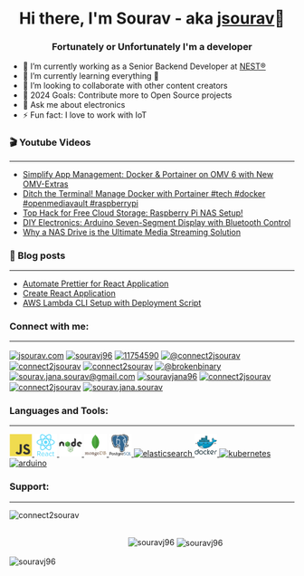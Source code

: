 <h1 align="center">Hi there, I'm Sourav - aka <a href="https://jsourav.com" target="_blank" >jsourav</a>👋</h1>
<h3 align="center">Fortunately or Unfortunately I'm a developer</h3>

- 🔭 I’m currently working as a Senior Backend Developer at [NEST®](https://nes.tech)
- 🌱 I’m currently learning everything 🤣
- 👯 I’m looking to collaborate with other content creators
- 🥅 2024 Goals: Contribute more to Open Source projects
- 💬 Ask me about electronics
- ⚡ Fun fact: I love to work with IoT

### 🎬 Youtube Videos
---
<!-- YOUTUBE:START -->
- [Simplify App Management: Docker &amp; Portainer on OMV 6 with New OMV-Extras](https://www.youtube.com/watch?v=cX7Af89QbYA)
- [Ditch the Terminal! Manage Docker with Portainer #tech #docker #openmediavault #raspberrypi](https://www.youtube.com/watch?v=9PZDMKHR3xU)
- [Top Hack for Free Cloud Storage: Raspberry Pi NAS Setup!](https://www.youtube.com/watch?v=afe_3T3anW8)
- [DIY Electronics: Arduino Seven-Segment Display with Bluetooth Control](https://www.youtube.com/watch?v=DiFS6xjfN4w)
- [Why a NAS Drive is the Ultimate Media Streaming Solution](https://www.youtube.com/watch?v=fy0QHrFihNQ)
<!-- YOUTUBE:END -->

### 📕 Blog posts
---
<!-- BLOG-POST-LIST:START -->
- [Automate Prettier for React Application](https://connect2jsourav.medium.com/automate-prettier-for-react-application-647410540d6?source=rss-55fdaffa4e47------2)
- [Create React Application](https://connect2jsourav.medium.com/create-react-application-cadcd2fc4c7d?source=rss-55fdaffa4e47------2)
- [AWS Lambda CLI Setup with Deployment Script](https://connect2jsourav.medium.com/aws-lambda-cli-setup-with-deployment-script-6cbdbd81fd19?source=rss-55fdaffa4e47------2)
<!-- BLOG-POST-LIST:END -->

<h3 align="left">Connect with me:</h3>
<hr/>
<p align="left">
<a href="https://jsourav.com" target="blank"><img align="center" src="https://cdn.simpleicons.org/internetexplorer" alt="jsourav.com" height="30" width="40" /></a>
<a href="https://www.npmjs.com/~souravj96" target="blank"><img align="center" src="https://cdn.simpleicons.org/npm" alt="souravj96" height="30" width="40" /></a>
<a href="https://stackoverflow.com/users/11754590" target="blank"><img align="center" src="https://cdn.simpleicons.org/stackoverflow" alt="11754590" height="30" width="40" /></a>
<a href="https://medium.com/@connect2jsourav" target="blank"><img align="center" src="https://cdn.simpleicons.org/medium" alt="@connect2jsourav" height="30" width="40" /></a>
<a href="https://www.instructables.com/member/connect2jsourav" target="blank"><img align="center" src="https://cdn.simpleicons.org/instructables" alt="connect2jsourav" height="30" width="40" /></a>
<a href="https://dev.to/connect2sourav" target="blank"><img align="center" src="https://cdn.simpleicons.org/devdotto" alt="connect2sourav" height="30" width="40" /></a>
<a href="https://www.youtube.com/@brokenbinary" target="blank"><img align="center" src="https://cdn.simpleicons.org/youtubestudio" alt="@brokenbinary" height="30" width="40" /></a>
<a href="mailto:sourav.jana.sourav@gmail.com" target="blank"><img align="center" src="https://cdn.simpleicons.org/gmail" alt="sourav.jana.sourav@gmail.com" height="30" width="40" /></a>
<a href="https://linkedin.com/in/souravjana96" target="blank"><img align="center" src="https://cdn.simpleicons.org/linkedin" alt="souravjana96" height="30" width="40" /></a>
<a href="https://twitter.com/connect2jsourav" target="blank"><img align="center" src="https://cdn.simpleicons.org/twitter" alt="connect2jsourav" height="30" width="40" /></a>
<a href="https://instagram.com/connect2jsourav" target="blank"><img align="center" src="https://cdn.simpleicons.org/instagram" alt="connect2jsourav" height="30" width="40" /></a>
<a href="https://fb.com/sourav.jana.sourav" target="blank"><img align="center" src="https://cdn.simpleicons.org/facebook" alt="sourav.jana.sourav" height="30" width="40" /></a>
</p>

<h3 align="left">Languages and Tools:</h3>
<hr/>
<p align="left">
<a href="https://developer.mozilla.org/en-US/docs/Web/JavaScript" target="_blank" rel="noreferrer"> <img src="https://raw.githubusercontent.com/devicons/devicon/master/icons/javascript/javascript-original.svg" alt="javascript" width="40" height="40"/> </a>
<a href="https://reactjs.org/" target="_blank" rel="noreferrer"> <img src="https://raw.githubusercontent.com/devicons/devicon/master/icons/react/react-original-wordmark.svg" alt="react" width="40" height="40"/> </a>
<a href="https://nodejs.org" target="_blank" rel="noreferrer"> <img src="https://raw.githubusercontent.com/devicons/devicon/master/icons/nodejs/nodejs-original-wordmark.svg" alt="nodejs" width="40" height="40"/> </a>
 <a href="https://www.mongodb.com/" target="_blank" rel="noreferrer"> <img src="https://raw.githubusercontent.com/devicons/devicon/master/icons/mongodb/mongodb-original-wordmark.svg" alt="mongodb" width="40" height="40"/> </a>
 <a href="https://www.postgresql.org" target="_blank" rel="noreferrer"> <img src="https://raw.githubusercontent.com/devicons/devicon/master/icons/postgresql/postgresql-original-wordmark.svg" alt="postgresql" width="40" height="40"/> </a>
 <a href="https://www.elastic.co" target="_blank" rel="noreferrer"> <img src="https://www.vectorlogo.zone/logos/elastic/elastic-icon.svg" alt="elasticsearch" width="40" height="40"/>
 <a href="https://www.docker.com/" target="_blank" rel="noreferrer"> <img src="https://raw.githubusercontent.com/devicons/devicon/master/icons/docker/docker-original-wordmark.svg" alt="docker" width="40" height="40"/> </a>
 <a href="https://kubernetes.io" target="_blank" rel="noreferrer"> <img src="https://www.vectorlogo.zone/logos/kubernetes/kubernetes-icon.svg" alt="kubernetes" width="40" height="40"/> </a>
  </a>
 <a href="https://www.arduino.cc/" target="_blank" rel="noreferrer"> <img src="https://cdn.worldvectorlogo.com/logos/arduino-1.svg" alt="arduino" width="40" height="40"/> </a>
 </p>

<h3 align="left">Support:</h3>
<hr/>
<p><a href="https://www.buymeacoffee.com/connect2sourav"> <img align="left" src="https://cdn.buymeacoffee.com/buttons/v2/default-yellow.png" height="50" width="210" alt="connect2sourav" /></a></p><br><br>

<p></p>

<p><img align="left" src="https://github-readme-stats.vercel.app/api/top-langs?username=souravj96&show_icons=true&locale=en&layout=compact&theme=transparent" alt="souravj96" /></p>

<p>&nbsp;<img align="center" src="https://github-readme-stats.vercel.app/api?username=souravj96&show_icons=true&locale=en&theme=transparent" alt="souravj96" /></p>

<p><img align="center" src="https://github-readme-streak-stats.herokuapp.com/?user=souravj96&theme=transparent" alt="souravj96" /></p>
